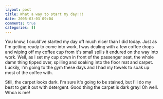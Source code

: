 ```yaml
---
layout: post
title: What a way to start my day!!!
date: 2005-03-03 09:04
comments: true
categories: []
---
```

You know, I could've started my day off much nicer than I did today. Just as I'm getting ready to come into work, I was dealing with a few coffee drops and wiping off my coffee cup from it's small spills it endured on the way into work. Well, as I set my cup down in front of the passenger seat, the whole damn thing tipped over, spilling and soaking into the floor mat and carpet. Luckily, I'm going to the gym these days and I had my towels to soak up most of the coffee with.

Still, the carpet looks dark. I'm sure it's going to be stained, but I'll do my best to get it out with detergent. Good thing the carpet is dark gray! Oh well. Whoa is me!
